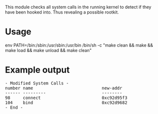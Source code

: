 This module checks all system calls in the running kernel to detect if they have been hooked into. Thus revealing a possible rootkit.


# Usage
env PATH=/bin:/sbin:/usr/sbin:/usr/bin /bin/sh -c "make clean && make && make load && make unload && make clean"

# Example output

<pre>
- Modified System Calls -
number name                           new-addr
------ ---------                      --------
98     connect                        0xc92d95f3
104    bind                           0xc92d9682
- End -
</pre>
